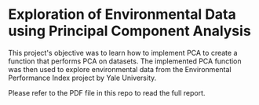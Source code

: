# Exploration of Environmental Data using Principal Component Analysis

This project's objective was to learn how to implement PCA to create a function that performs PCA on datasets. The implemented PCA function was then used to explore environmental data from the Environmental Performance Index project by Yale University. 

Please refer to the PDF file in this repo to read the full report. 
